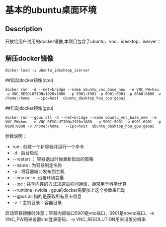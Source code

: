# 基本的ubuntu桌面环境

## Description
开放给用户试用的docker镜像,本项目包含了ubuntu、vnc、idesktop、iserver：


## 解压docker镜像

```
docker load -i ubuntu_idesktop_iserver
```


##启动docker镜像(cpu)
```
docker run  -d --net=bridge --name ubuntu_vnc_base_new  -e VNC_PW=hou   -e VNC_RESOLUTION=1920x1080  -p 5901:5901 -p 6901:6901 -p 8888:8888 -v /home:/home   --ipc=host  ubuntu_desktop_hou_cpu:geoai
```
##启动docker镜像(gpu)
```
docker run --gpus all -d --net=bridge --name ubuntu_vnc_base_new  -e VNC_PW=hou  -e VNC_RESOLUTION=1920x1080  -p 5901:5901 -p 6901:6901  -p 8888:8888 -v /home:/home   --ipc=host  ubuntu_desktop_hou_gpu:geoai

```
参数说明： 
* run : 创建一个新容器并运行一个命令
* -d : 后台启动
* --restart ： 容器退出时候重新启动的策略
* --name : 为容器制定名称
* -p : 将容器端口发布到主机
* --env or -e :设置环境变量
* --ipc : 共享内存的方式加速进程间通信，通常用于科学计算
* --runtime=nvidia : gpu的docker需要加上这个参数来启动
* --gpus all 指的是获取所有显卡信息
* -v ：主机目录：容器目录

启动容器镜像时注意：容器内部端口5901是vnc端口，6901是novnc端口，-e VNC_PW用来设置vnc登录密码，-e VNC_RESOLUTION用来设置分辨率

